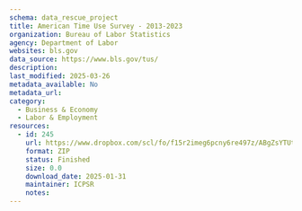 ```yaml
---
schema: data_rescue_project 
title: American Time Use Survey - 2013-2023
organization: Bureau of Labor Statistics
agency: Department of Labor
websites: bls.gov
data_source: https://www.bls.gov/tus/
description: 
last_modified: 2025-03-26
metadata_available: No
metadata_url: 
category:
  - Business & Economy 
  - Labor & Employment 
resources:
  - id: 245
    url: https://www.dropbox.com/scl/fo/f15r2imeg6pcny6re497z/ABgZsYTUtMhEZo4vOJuU1-c/American%20Time%20Use%20Survey?rlkey=ey7kaoodi540d66s6kfvnqjn5&subfolder_nav_tracking=1&st=yor4g4l4&dl=0
    format: ZIP
    status: Finished
    size: 0.0
    download_date: 2025-01-31
    maintainer: ICPSR
    notes: 
---
```

